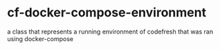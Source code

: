 # cf-docker-compose-environment
a class that represents a running environment of codefresh that was ran using docker-compose
